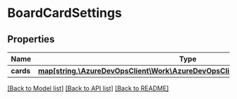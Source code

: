 # BoardCardSettings

## Properties
Name | Type | Description | Notes
------------ | ------------- | ------------- | -------------
**cards** | [**map[string,\AzureDevOpsClient\Work\AzureDevOpsClient\Work\Model\FieldSetting[]]**](array.md) |  | [optional] 

[[Back to Model list]](../README.md#documentation-for-models) [[Back to API list]](../README.md#documentation-for-api-endpoints) [[Back to README]](../README.md)


